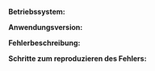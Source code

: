 <!--
Hey,
Danke das du dir die Zeit nimmst, einen Fehlerbericht zu schreiben!

Bevor du allerdings einen Fehlerbericht absendest sieh dir erst die folgende Checkliste durch.

* Ich habe alle bereits gemeldeten Fehlerberichte angesehen, und es keinen ähnlichen oder sogar den selben Fehler.
* Ich hab zwei mal nachgesehen ob es wirklich keinen ähnlichen Fehlerbereicht gibt, und ich kann den Fehler reproduzieren.

Wenn du dies befolgt hast, fülle doch die unten stehenden Informationen aus.
-->


**Betriebssystem:**


**Anwendungsversion:**


**Fehlerbeschreibung:**


**Schritte zum reproduzieren des Fehlers:**
